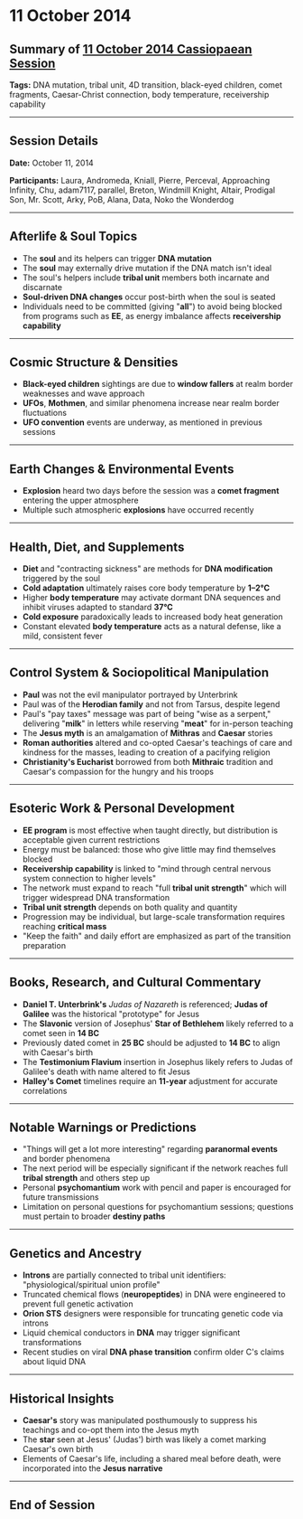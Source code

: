 # 11 October 2014

## Summary of [11 October 2014 Cassiopaean Session](https://cassiopaea.org/forum/threads/session-11-october-2014.36259/#post-527536)

**Tags:** DNA mutation, tribal unit, 4D transition, black-eyed children, comet fragments, Caesar-Christ connection, body temperature, receivership capability

---

## Session Details

**Date:** October 11, 2014

**Participants:** Laura, Andromeda, Kniall, Pierre, Perceval, Approaching Infinity, Chu, adam7117, parallel, Breton, Windmill Knight, Altair, Prodigal Son, Mr. Scott, Arky, PoB, Alana, Data, Noko the Wonderdog

---

## Afterlife & Soul Topics

- The **soul** and its helpers can trigger **DNA mutation**
- The **soul** may externally drive mutation if the DNA match isn't ideal
- The soul's helpers include **tribal unit** members both incarnate and discarnate
- **Soul-driven DNA changes** occur post-birth when the soul is seated
- Individuals need to be committed (giving "**all**") to avoid being blocked from programs such as **EE**, as energy imbalance affects **receivership capability**

---

## Cosmic Structure & Densities

- **Black-eyed children** sightings are due to **window fallers** at realm border weaknesses and wave approach
- **UFOs**, **Mothmen**, and similar phenomena increase near realm border fluctuations
- **UFO convention** events are underway, as mentioned in previous sessions

---

## Earth Changes & Environmental Events

- **Explosion** heard two days before the session was a **comet fragment** entering the upper atmosphere
- Multiple such atmospheric **explosions** have occurred recently

---

## Health, Diet, and Supplements

- **Diet** and "contracting sickness" are methods for **DNA modification** triggered by the soul
- **Cold adaptation** ultimately raises core body temperature by **1–2°C**
- Higher **body temperature** may activate dormant DNA sequences and inhibit viruses adapted to standard **37°C**
- **Cold exposure** paradoxically leads to increased body heat generation
- Constant elevated **body temperature** acts as a natural defense, like a mild, consistent fever

---

## Control System & Sociopolitical Manipulation

- **Paul** was not the evil manipulator portrayed by Unterbrink
- Paul was of the **Herodian family** and not from Tarsus, despite legend
- Paul's "pay taxes" message was part of being "wise as a serpent," delivering "**milk**" in letters while reserving "**meat**" for in-person teaching
- The **Jesus myth** is an amalgamation of **Mithras** and **Caesar** stories
- **Roman authorities** altered and co-opted Caesar's teachings of care and kindness for the masses, leading to creation of a pacifying religion
- **Christianity's Eucharist** borrowed from both **Mithraic** tradition and Caesar's compassion for the hungry and his troops

---

## Esoteric Work & Personal Development

- **EE program** is most effective when taught directly, but distribution is acceptable given current restrictions
- Energy must be balanced: those who give little may find themselves blocked
- **Receivership capability** is linked to "mind through central nervous system connection to higher levels"
- The network must expand to reach "full **tribal unit strength**" which will trigger widespread DNA transformation
- **Tribal unit strength** depends on both quality and quantity
- Progression may be individual, but large-scale transformation requires reaching **critical mass**
- "Keep the faith" and daily effort are emphasized as part of the transition preparation

---

## Books, Research, and Cultural Commentary

- **Daniel T. Unterbrink's** *Judas of Nazareth* is referenced; **Judas of Galilee** was the historical "prototype" for Jesus
- The **Slavonic** version of Josephus' **Star of Bethlehem** likely referred to a comet seen in **14 BC**
- Previously dated comet in **25 BC** should be adjusted to **14 BC** to align with Caesar's birth
- The **Testimonium Flavium** insertion in Josephus likely refers to Judas of Galilee's death with name altered to fit Jesus
- **Halley's Comet** timelines require an **11-year** adjustment for accurate correlations

---

## Notable Warnings or Predictions

- "Things will get a lot more interesting" regarding **paranormal events** and border phenomena
- The next period will be especially significant if the network reaches full **tribal strength** and others step up
- Personal **psychomantium** work with pencil and paper is encouraged for future transmissions
- Limitation on personal questions for psychomantium sessions; questions must pertain to broader **destiny paths**

---

## Genetics and Ancestry

- **Introns** are partially connected to tribal unit identifiers: "physiological/spiritual union profile"
- Truncated chemical flows (**neuropeptides**) in DNA were engineered to prevent full genetic activation
- **Orion STS** designers were responsible for truncating genetic code via introns
- Liquid chemical conductors in **DNA** may trigger significant transformations
- Recent studies on viral **DNA phase transition** confirm older C's claims about liquid DNA

---

## Historical Insights

- **Caesar's** story was manipulated posthumously to suppress his teachings and co-opt them into the Jesus myth
- The **star** seen at Jesus' (Judas') birth was likely a comet marking Caesar's own birth
- Elements of Caesar's life, including a shared meal before death, were incorporated into the **Jesus narrative**

---

## End of Session